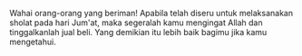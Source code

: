 Wahai orang-orang yang beriman! Apabila telah diseru untuk melaksanakan sholat pada hari Jum'at, maka segeralah kamu mengingat Allah dan tinggalkanlah jual beli. Yang demikian itu lebih baik bagimu jika kamu mengetahui.